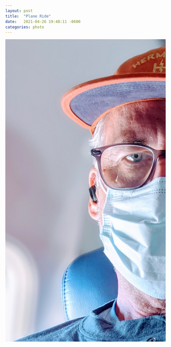 ```yaml
---
layout: post
title:  "Plane Ride"
date:   2021-04-26 19:48:11 -0600
categories: photo
---
```


![image](_site/assets/images/plane_pandemic_pic.jpg)